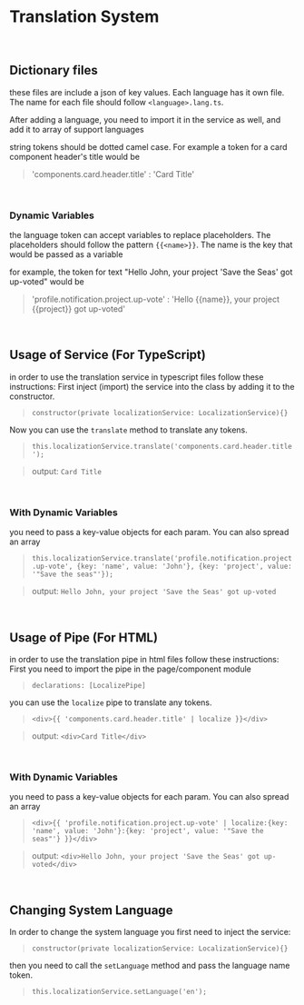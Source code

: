 # Translation  System 

<br>


## Dictionary files
these files are include a json of key values.
Each language has it own file. The name for each file should follow `<language>.lang.ts`.

After adding a language, you need to import it in the service as well, and add it to array of support languages 

string tokens should be dotted camel case. For example a token for a card component header's title would be
> 'components.card.header.title' : 'Card Title'

<br>

### Dynamic Variables 
the language token can accept variables to replace placeholders.
The placeholders should follow the pattern `{{<name>}}`.
The name is the key that would be passed as a variable

for example, the token for text "Hello John, your project 'Save the Seas' got up-voted" would be
> 'profile.notification.project.up-vote' : 'Hello {{name}}, your project {{project}} got up-voted'

<br>

## Usage of Service (For TypeScript)
in order to use the translation service in typescript files follow these instructions:
First inject (import) the service into the class by adding it to the constructor.

> `constructor(private localizationService: LocalizationService){}`

Now you can use the `translate` method to translate any tokens.
> `this.localizationService.translate('components.card.header.title');`

> output: `Card Title`

<br>

### With Dynamic Variables
you need to pass a key-value objects for each param. You can also spread an array

> `this.localizationService.translate('profile.notification.project.up-vote', {key: 'name', value: 'John'}, {key: 'project', value: '"Save the seas"'});`

> output: `Hello John, your project 'Save the Seas' got up-voted`

<br>

## Usage of Pipe (For HTML)
in order to use the translation pipe in html files follow these instructions:
First you need to import the pipe in the page/component module

> `declarations: [LocalizePipe]`

you can use the `localize` pipe to translate any tokens.
> `<div>{{ 'components.card.header.title' | localize }}</div>`

> output: `<div>Card Title</div>`

<br>

### With Dynamic Variables
you need to pass a key-value objects for each param. You can also spread an array

> `<div>{{ 'profile.notification.project.up-vote' | localize:{key: 'name', value: 'John'}:{key: 'project', value: '"Save the seas"'} }}</div>`

> output: `<div>Hello John, your project 'Save the Seas' got up-voted</div>`

<br>

## Changing System Language

In order to change the system language you first need to inject the service:

> `constructor(private localizationService: LocalizationService){}`

then you need to call the `setLanguage` method and pass the language name token.

> `this.localizationService.setLanguage('en');`
